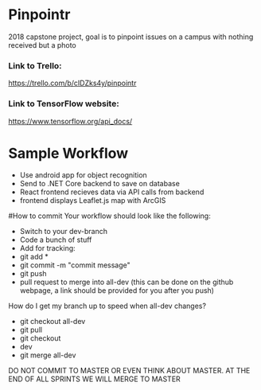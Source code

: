 # Pinpointr
2018 capstone project, goal is to pinpoint issues on a campus with nothing received but a photo

### Link to Trello:
https://trello.com/b/cIDZks4y/pinpointr

### Link to TensorFlow website:
https://www.tensorflow.org/api_docs/

# Sample Workflow
- Use android app for object recognition
- Send to .NET Core backend to save on database
- React frontend recieves data via API calls from backend
- frontend displays Leaflet.js map with ArcGIS

#How to commit
Your workflow should look like the following: 
- Switch to your dev-branch 
- Code a bunch of stuff 
- Add for tracking: 
- git add * 
- git commit -m "commit message" 
- git push 
- pull request to merge into all-dev (this can be done on the github webpage, a link should be provided for you after you push)

How do I get my branch up to speed when all-dev changes? 
- git checkout all-dev 
- git pull 
- git checkout 
- dev 
- git merge all-dev

DO NOT COMMIT TO MASTER OR EVEN THINK ABOUT MASTER. AT THE END OF ALL SPRINTS WE WILL MERGE TO MASTER
